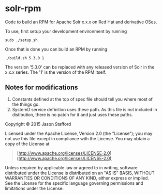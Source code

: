# solr-rpm
Code to build an RPM for Apache Solr x.x.x on Red Hat and derivative OSes.

To use, first setup your development environment by running

    sudo ./setup.sh

Once that is done you can build an RPM by running

    ./build.sh 5.3.0 1

The version '5.3.0' can be replaced with any released version of Solr in the
x.x.x series.  The '1' is the version of the RPM itself.

## Notes for modifications
1. Constants defined at the top of spec file should tell you where most of the things go.
2. SystemD service definition uses these path. As this file is not included in distibution, there is no patch for it and just uses these paths.

Copyright © 2015 Jason Stafford

Licensed under the Apache License, Version 2.0 (the "License");
you may not use this file except in compliance with the License.
You may obtain a copy of the License at

> [http://www.apache.org/licenses/LICENSE-2.0](http://www.apache.org/licenses/LICENSE-2.0)

Unless required by applicable law or agreed to in writing, software
distributed under the License is distributed on an "AS IS" BASIS,
WITHOUT WARRANTIES OR CONDITIONS OF ANY KIND, either express or implied.
See the License for the specific language governing permissions and
limitations under the License.
